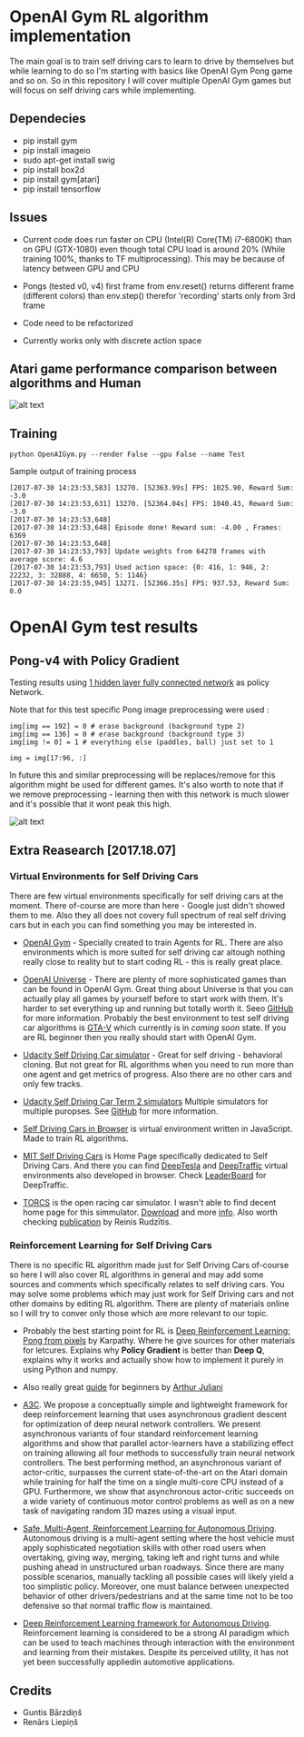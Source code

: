 # OpenAI Gym RL algorithm implementation

The main goal is to train self driving cars to learn to drive by themselves but while learning to do so I'm starting with basics like OpenAI Gym Pong game and so on. So in this repository I will cover multiple OpenAI Gym games but will focus on self driving cars while implementing.

[//]: # (Image References)

[image1]: ./Images/atari_game_performance.png "Atari game performance compare"
[image2]: ./Images/pong_pg_results.png "Pong Policy Gradient Results"

## Dependecies

* pip install gym
* pip install imageio
* sudo apt-get install swig
* pip install box2d
* pip install gym[atari]
* pip install tensorflow

## Issues

* Current code does run faster on CPU (Intel(R) Core(TM) i7-6800K) than on GPU (GTX-1080) even though total CPU load is around 20% (While training 100%, thanks to TF multiprocessing). This may be because of latency between GPU and CPU

* Pongs (tested v0, v4) first frame from env.reset() returns different frame (different colors) than env.step() therefor 'recording' starts only from 3rd frame

* Code need to be refactorized

* Currently works only with discrete action space

## Atari game performance comparison between algorithms and Human

![alt text][image1]

## Training

`python OpenAIGym.py --render False --gpu False --name Test`

Sample output of training process

```[2017-07-30 14:23:53,534] 13270. [52363.94s] FPS: 1093.26, Reward Sum: -2.0
[2017-07-30 14:23:53,583] 13270. [52363.99s] FPS: 1025.90, Reward Sum: -3.0
[2017-07-30 14:23:53,631] 13270. [52364.04s] FPS: 1040.43, Reward Sum: -3.0
[2017-07-30 14:23:53,648] 
[2017-07-30 14:23:53,648] Episode done! Reward sum: -4.00 , Frames: 6369
[2017-07-30 14:23:53,648] 
[2017-07-30 14:23:53,793] Update weights from 64278 frames with average score: 4.6
[2017-07-30 14:23:53,793] Used action space: {0: 416, 1: 946, 2: 22232, 3: 32888, 4: 6650, 5: 1146}
[2017-07-30 14:23:55,945] 13271. [52366.35s] FPS: 937.53, Reward Sum: 0.0
```

# OpenAI Gym test results

## Pong-v4 with Policy Gradient

Testing results using [1 hidden layer fully connected network](./KarpathyNet.py) as policy Network.

Note that for this test specific Pong image preprocessing were used :

```img[img == 17] = 0 # erase background (background type 1)
img[img == 192] = 0 # erase background (background type 2)
img[img == 136] = 0 # erase background (background type 3)
img[img != 0] = 1 # everything else (paddles, ball) just set to 1

img = img[17:96, :]
```

In future this and similar preprocessing will be replaces/remove for this algorithm might be used for different games. It's also worth to note that if we remove preprocessing - learning then with this network is much slower and it's possible that it wont peak this high.

![alt text][image2]

## Extra Reasearch [2017.18.07]

### Virtual Environments for Self Driving Cars

There are few virtual environments specifically for self driving cars at the moment. There of-course are more than here - Google just didn't showed them to me. Also they all does not covery full spectrum of real self driving cars but in each you can find something you may be interested in.

* [OpenAI Gym](https://gym.openai.com/) - Specially created to train Agents for RL. There are also environments which is more suited for self driving car altough nothing really close to reality but to start coding RL - this is really great place.

* [OpenAI Universe](https://gym.openai.com/) - There are plenty of more sophisticated games than can be found in OpenAI Gym. Great thing about Universe is that you can actually play all games by yourself before to start work with them. It's harder to set everything up and running but totally worth it. Seeo [GitHub](https://github.com/openai/universe) for more information. Probably the best environment to test self driving car algorithms is [GTA-V](https://universe.openai.com/envs/gtav.SaneDriving-v0) which currently is in *coming soon* state. If you are RL beginner then you really should start with OpenAI Gym.

* [Udacity Self Driving Car simulator](https://github.com/udacity/self-driving-car-sim) - Great for self driving - behavioral cloning. But not great for RL algorithms when you need to run more than one agent and get metrics of progress. Also there are no other cars and only few tracks.

* [Udacity Self Driving Car Term 2 simulators](https://github.com/udacity/self-driving-car-sim/releases) Multiple simulators for multiple puropses. See [GitHub](https://github.com/udacity/self-driving-car-sim) for more information.

* [Self Driving Cars in Browser](http://janhuenermann.com/projects/learning-to-drive) is virtual environment written in JavaScript. Made to train RL algorithms.

* [MIT Self Driving Cars](http://selfdrivingcars.mit.edu/) is Home Page specifically dedicated to Self Driving Cars. And there you can find [DeepTesla](http://selfdrivingcars.mit.edu/deeptesla/) and [DeepTraffic](http://selfdrivingcars.mit.edu/deeptraffic/) virtual environments also developed in browser. Check [LeaderBoard](http://selfdrivingcars.mit.edu/leaderboard/) for DeepTraffic.

* [TORCS](https://en.wikipedia.org/wiki/TORCS) is the open racing car simulator. I wasn't able to find decent home page for this simmulator. [Download](https://sourceforge.net/projects/torcs/) and more [info](http://torcs.sourceforge.net/). Also worth checking [publication](http://personal.ee.surrey.ac.uk/Personal/N.Pugeault/projects/RRUDZITS_LEARNING_AUTONOMOUS_DRIVING_FINAL.pdf) by Reinis Rudzītis.

### Reinforcement Learning for Self Driving Cars

There is no specific RL algorithm made just for Self Driving Cars of-course so here I will also cover RL algorithms in general and may add some sources and comments which specifically relates to self driving cars. You may solve some problems which may just work for Self Driving cars and not other domains by editing RL algorithm. There are plenty of materials online so I will try to conver only those which are more relevant to our topic.

* Probably the best starting point for RL is [Deep Reinforcement Learning: Pong from pixels](http://karpathy.github.io/2016/05/31/rl/) by Karpathy. Where he give sources for other materials for letcures. Explains why __Policy Gradient__ is better than __Deep Q__, explains why it works and actually show how to implement it purely in using Python and numpy.

* Also really great [guide](https://medium.com/emergent-future/simple-reinforcement-learning-with-tensorflow-part-0-q-learning-with-tables-and-neural-networks-d195264329d0) for beginners by [Arthur Juliani](https://medium.com/@awjuliani)

* [A3C](https://arxiv.org/abs/1602.01783). We propose a conceptually simple and lightweight framework for deep reinforcement learning that uses asynchronous gradient descent for optimization of deep neural network controllers. We present asynchronous variants of four standard reinforcement learning algorithms and show that parallel actor-learners have a stabilizing effect on training allowing all four methods to successfully train neural network controllers. The best performing method, an asynchronous variant of actor-critic, surpasses the current state-of-the-art on the Atari domain while training for half the time on a single multi-core CPU instead of a GPU. Furthermore, we show that asynchronous actor-critic succeeds on a wide variety of continuous motor control problems as well as on a new task of navigating random 3D mazes using a visual input.

* [Safe, Multi-Agent, Reinforcement Learning for Autonomous Driving](https://arxiv.org/abs/1610.03295v1). Autonomous driving is a multi-agent setting where the host vehicle must apply sophisticated negotiation skills with other road users when overtaking, giving way, merging, taking left and right turns and while pushing ahead in unstructured urban roadways. Since there are many possible scenarios, manually tackling all possible cases will likely yield a too simplistic policy. Moreover, one must balance between unexpected behavior of other drivers/pedestrians and at the same time not to be too defensive so that normal traffic flow is maintained.

* [Deep Reinforcement Learning framework for Autonomous Driving](https://arxiv.org/pdf/1704.02532.pdf). Reinforcement  learning  is  considered  to  be  a  strong  AI paradigm which can be used to teach machines through interaction with the environment and learning from their mistakes. Despite its perceived utility, it has not yet been successfully appliedin automotive applications.

## Credits

* Guntis Bārzdiņš
* Renārs Liepiņš